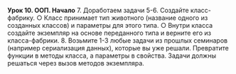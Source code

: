 **Урок 10. ООП. Начало**
7. Доработаем задачи 5-6. Создайте класс-фабрику.
○ Класс принимает тип животного (название одного из созданных классов)
и параметры для этого типа.
○ Внутри класса создайте экземпляр на основе переданного типа и
верните его из класса-фабрики.
8. Возьмите 1-3 любые задачи из прошлых семинаров (например сериализация
данных), которые вы уже решали. Превратите функции в методы класса, а
параметры в свойства. Задачи должны решаться через вызов методов
экземпляра.